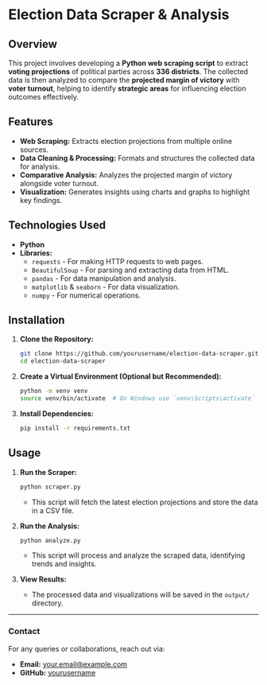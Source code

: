 # Election Data Scraper & Analysis

## Overview
This project involves developing a **Python web scraping script** to extract **voting projections** of political parties across **336 districts**. The collected data is then analyzed to compare the **projected margin of victory** with **voter turnout**, helping to identify **strategic areas** for influencing election outcomes effectively.

## Features
- **Web Scraping:** Extracts election projections from multiple online sources.
- **Data Cleaning & Processing:** Formats and structures the collected data for analysis.
- **Comparative Analysis:** Analyzes the projected margin of victory alongside voter turnout.
- **Visualization:** Generates insights using charts and graphs to highlight key findings.

## Technologies Used
- **Python**
- **Libraries:**
  - `requests` - For making HTTP requests to web pages.
  - `BeautifulSoup` - For parsing and extracting data from HTML.
  - `pandas` - For data manipulation and analysis.
  - `matplotlib` & `seaborn` - For data visualization.
  - `numpy` - For numerical operations.

## Installation
1. **Clone the Repository:**
   ```bash
   git clone https://github.com/yourusername/election-data-scraper.git
   cd election-data-scraper
   ```
2. **Create a Virtual Environment (Optional but Recommended):**
   ```bash
   python -m venv venv
   source venv/bin/activate  # On Windows use `venv\Scripts\activate`
   ```
3. **Install Dependencies:**
   ```bash
   pip install -r requirements.txt
   ```

## Usage
1. **Run the Scraper:**
   ```bash
   python scraper.py
   ```
   - This script will fetch the latest election projections and store the data in a CSV file.

2. **Run the Analysis:**
   ```bash
   python analyze.py
   ```
   - This script will process and analyze the scraped data, identifying trends and insights.

3. **View Results:**
   - The processed data and visualizations will be saved in the `output/` directory.

---
### Contact
For any queries or collaborations, reach out via:
- **Email:** your.email@example.com
- **GitHub:** [yourusername](https://github.com/yourusername)

